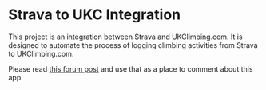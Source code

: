 # Strava to UKC Integration

This project is an integration between Strava and UKClimbing.com. It is designed to automate the process of logging climbing activities from Strava to UKClimbing.com.

Please read [this forum post](https://www.ukclimbing.com/forums/off_belay/anyone_interested_in_a_strava_integration_to_the_ukcukh_diary-766321?v=1#x9857619) and use that as a place to comment about this app.